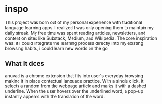 # inspo
This project was born out of my personal experience with traditional language learning apps. I realized I was only opening them to maintain my daily streak. My free time was spent reading articles, newsletters, and content on sites like Substack, Medium, and Wikipedia.
The core inspiration was: if I could integrate the learning process directly into my existing browsing habits, i could learn new words on the go!

## What it does
anuvad is a chrome extension that fits into user's everyday browsing making it in place contextual language practice. With a single click, it selects a random from the webpage article and marks it with a dashed underline.
When the user hovers over the underlined word, a pop-up instantly appears with the translation of the word.
